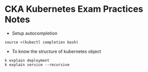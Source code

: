 # CKA Kubernetes Exam Practices Notes

* Setup autocompletion

```source <(kubectl completion bash)```

* To know the structure of kubernetes object

```
k explain deployment
k explain service --recursive
```
